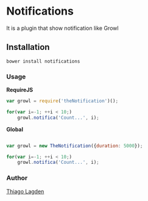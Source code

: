 Notifications
=============

It is a plugin that show notification like Growl

## Installation

    bower install notifications

### Usage

**RequireJS**

```javascript
var growl = require('theNotification')();

for(var i=-1; ++i < 10;)
    growl.notifica('Count...', i);
```

**Global**

```javascript

var growl = new TheNotification({duration: 5000});

for(var i=-1; ++i < 10;)
    growl.notifica('Count...', i);

```

### Author

[Thiago Lagden](http://lagden.in)